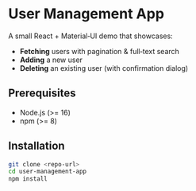 # User Management App

A small React + Material‑UI demo that showcases:

- **Fetching** users with pagination & full‑text search
- **Adding** a new user
- **Deleting** an existing user (with confirmation dialog)

## Prerequisites

- Node.js (>= 16)
- npm (>= 8)

## Installation

```bash
git clone <repo-url>
cd user-management-app
npm install
